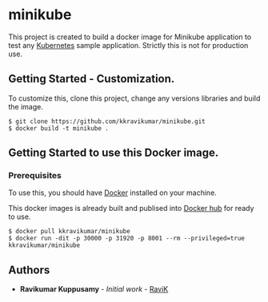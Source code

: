# minikube
This project is created to build a docker image for Minikube application to test any [Kubernetes](https://kubernetes.io/) sample application. Strictly this is not for production use. 

## Getting Started - Customization.
To customize this, clone this project, change any versions libraries and build the image.

```
$ git clone https://github.com/kkravikumar/minikube.git 
$ docker build -t minikube .

```

## Getting Started to use this Docker image.

### Prerequisites

To use this, you should have [Docker](https://www.docker.com/) installed on your machine.

This docker images is already built and publised into [Docker hub](https://hub.docker.com/r/kkravikumar/minikube/) for ready to use.

```
$ docker pull kkravikumar/minikube
$ docker run -dit -p 30000 -p 31920 -p 8001 --rm --privileged=true kkravikumar/minikube

```

## Authors

* **Ravikumar Kuppusamy** - *Initial work* - [RaviK](https://github.com/kkravikumar)

